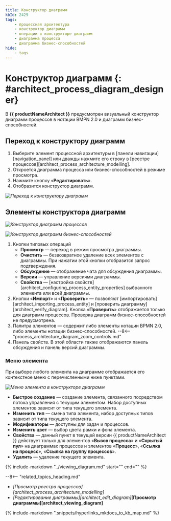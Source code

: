 ```yaml
---
title: Конструктор диаграмм
kbId: 2429
tags:
    - процессная архитектура
    - конструктор диаграмм
    - операции в конструкторе диаграмм
    - диаграмма процесса
    - диаграмма бизнес-способностей
hide:
    - tags
---
```


# Конструктор диаграмм {: #architect_process_diagram_designer}

В **{{ productNameArchitect }}** предусмотрен визуальный конструктор диаграмм процессов в нотации BMPN 2.0 и диаграмм бизнес-способностей.

## Переход к конструктору диаграмм

1. Выберите элемент процессной архитектуры в [панели навигации][navigation_panel] или дважды нажмите его строку в [реестре процессов][architect_process_architecture_modelling].
2. Откроется диаграмма процесса или бизнес-способностей в режиме просмотра.
3. Нажмите кнопку «**Редактировать**».
4. Отобразится конструктор диаграмм.

*![Переход к конструктору диаграмм](process_architecture_modeling_edit_diagram.png)*

## Элементы конструктора диаграмм

*![Конструктор диаграмм процессов](process_architecture_modeling_process_diagram_designer.png)*

*![Конструктор диаграмм бизнес-способностей](process_architecture_modeling_business_capabilities_diagram_designer.png)*

1. Кнопки типовых операций
    * **Просмотр** <i class="fa-light fa-eye"></i> — переход в режим просмотра диаграммы.
    * **Очистить** <i class="fa-light fa-trash"></i> — безвозвратное удаление всех элементов с диаграммы. При нажатии этой кнопки отобразится запрос подтверждения.
    * **Обсуждение** <i class="fa-light fa-comment-dots"></i> — отображение чата для обсуждения диаграммы.
    * **Версии** <i class="fa-light fa-code-branch"></i> — управление версиями диаграммы.
    * **Свойства** <i class="fa-light fa-sidebar-flip"></i> — [настройка свойств][architect_configuring_process_entity_properties] выбранного элемента или всей диаграммы.
2. Кнопки «**Импорт**» <i class="fa-light fa-arrow-down-to-bracket"></i> и «**Проверить**» <i class="fa-light  fa-circle-exclamation-check"></i> — позволяют [импортировать][architect_importing_process_entity] и [проверить диаграмму][architect_verify_diagram]. Кнопка «**Проверить**» отображается только для диаграмм процессов. Проверка диаграмм бизнес-способностей не предусмотрена.
3. Палитра элементов — содержит либо элементы нотации BPMN 2.0, либо элементы нотации бизнес-способностей.
--8<-- "process_architecture_diagram_zoom_controls.md"
6. Панель свойств. В этой области также отображаются панель обсуждения и панель версий диаграммы.

### Меню элемента

При выборе любого элемента на диаграмме отображается его контекстное меню с перечисленными ниже пунктами.

*![Меню элемента в конструкторе диаграмм](process_architecture_modeling_diagram_designer_element_menu.png)*

* **Быстрое создание** — создание элемента, связанного посредством потока управления с текущим элементом. Набор доступных элементов зависит от типа текущего элемента.
* **Изменить тип** — смена типа элемента, набор доступных типов зависит от типа текущего элемента.
* **Модификаторы** — доступны для задач и процессов.
* **Изменить цвет** — выбор цвета рамки и фона элемента.
* **Свойства** — данный пункт в текущей версии {{ productNameArchitect }} действует только для элементов «**Вызов процесса**» и «**Скрытый пул**» на диаграммах процессов и элементов «**Процесс**», «**Ссылка на процесс**», «**Ссылка на группу процессов**».
* **Удалить** — удаление текущего элемента.

{%
include-markdown "../viewing_diagram.md"
start="<!--navigating-to-child-start-->"
end="<!--navigating-to-child-end-->"
%}

<div class="relatedTopics">

--8<-- "related_topics_heading.md"

- *[Просмотр реестра процессов][architect_process_architecture_modelling]*
- *[Редактирование диаграммы][architect_edit_diagram]***[Просмотр диаграммы][architect_viewing_diagram]**

</div>


{% include-markdown ".snippets/hyperlinks_mkdocs_to_kb_map.md" %}
